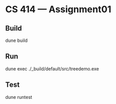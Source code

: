 # CS 414 — Assignment01

## Build
dune build

## Run
dune exec ./_build/default/src/treedemo.exe

## Test
dune runtest
